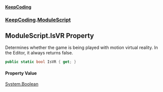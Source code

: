 #### [KeepCoding](index.md 'index')
### [KeepCoding](KeepCoding.md 'KeepCoding').[ModuleScript](ModuleScript.md 'KeepCoding.ModuleScript')
## ModuleScript.IsVR Property
Determines whether the game is being played with motion virtual reality. In the Editor, it always returns false.  
```csharp
public static bool IsVR { get; }
```
#### Property Value
[System.Boolean](https://docs.microsoft.com/en-us/dotnet/api/System.Boolean 'System.Boolean')
